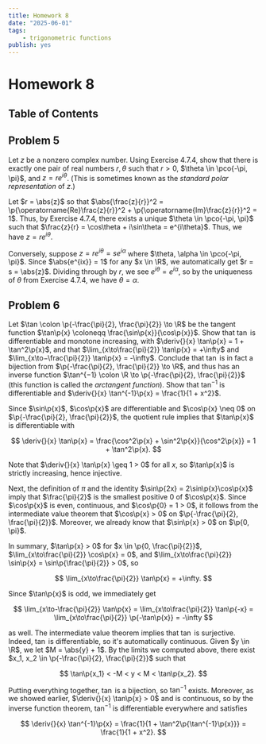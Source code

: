 ```yaml
---
title: Homework 8
date: "2025-06-01"
tags:
    - trigonometric functions
publish: yes
---
```


# Homework 8

## Table of Contents

## Problem 5

Let $z$ be a nonzero complex number. Using Exercise 4.7.4, show that there is exactly one pair of real numbers $r, \theta$ such that $r > 0$, $\theta \in \pco{-\pi, \pi}$, and $z = re^{i\theta}$. (This is sometimes known as the _standard polar representation_ of $z$.)

<solution>

Let $r = \abs{z}$ so that $\abs{\frac{z}{r}}^2 = \p{\operatorname{Re}\frac{z}{r}}^2 + \p{\operatorname{Im}\frac{z}{r}}^2 = 1$. Thus, by Exercise 4.7.4, there exists a unique $\theta \in \pco{-\pi, \pi}$ such that $\frac{z}{r} = \cos\theta + i\sin\theta = e^{i\theta}$. Thus, we have $z = re^{i\theta}$.

Conversely, suppose $z = re^{i\theta} = se^{i\alpha}$ where $\theta, \alpha \in \pco{-\pi, \pi}$. Since $\abs{e^{ix}} = 1$ for any $x \in \R$, we automatically get $r = s = \abs{z}$. Dividing through by $r$, we see $e^{i\theta} = e^{i\alpha}$, so by the uniqueness of $\theta$ from Exercise 4.7.4, we have $\theta = \alpha$.

</solution>

## Problem 6

Let $\tan \colon \p{-\frac{\pi}{2}, \frac{\pi}{2}} \to \R$ be the tangent function $\tan\p{x} \coloneqq \frac{\sin\p{x}}{\cos\p{x}}$. Show that $\tan$ is differentiable and monotone increasing, with $\deriv{}{x} \tan\p{x} = 1 + \tan^2\p{x}$, and that $\lim_{x\to\frac{\pi}{2}} \tan\p{x} = +\infty$ and $\lim_{x\to−\frac{\pi}{2}} \tan\p{x} = -\infty$. Conclude that $\tan$ is in fact a bijection from $\p{-\frac{\pi}{2}, \frac{\pi}{2}} \to \R$, and thus has an inverse function $\tan^{−1} \colon \R \to \p{-\frac{\pi}{2}, \frac{\pi}{2}}$ (this function is called the _arctangent function_). Show that $\tan^{−1}$ is differentiable and $\deriv{}{x} \tan^{-1}\p{x} = \frac{1}{1 + x^2}$.

<solution>

Since $\sin\p{x}$, $\cos\p{x}$ are differentiable and $\cos\p{x} \neq 0$ on $\p{-\frac{\pi}{2}, \frac{\pi}{2}}$, the quotient rule implies that $\tan\p{x}$ is differentiable with

$$
\deriv{}{x} \tan\p{x} = \frac{\cos^2\p{x} + \sin^2\p{x}}{\cos^2\p{x}} = 1 + \tan^2\p{x}.
$$

Note that $\deriv{}{x} \tan\p{x} \geq 1 > 0$ for all $x$, so $\tan\p{x}$ is strictly increasing, hence injective.

Next, the definition of $\pi$ and the identity $\sin\p{2x} = 2\sin\p{x}\cos\p{x}$ imply that $\frac{\pi}{2}$ is the smallest positive $0$ of $\cos\p{x}$. Since $\cos\p{x}$ is even, continuous, and $\cos\p{0} = 1 > 0$, it follows from the intermediate value theorem that $\cos\p{x} > 0$ on $\p{-\frac{\pi}{2}, \frac{\pi}{2}}$. Moreover, we already know that $\sin\p{x} > 0$ on $\p{0, \pi}$.

In summary, $\tan\p{x} > 0$ for $x \in \p{0, \frac{\pi}{2}}$, $\lim_{x\to\frac{\pi}{2}} \cos\p{x} = 0$, and $\lim_{x\to\frac{\pi}{2}} \sin\p{x} = \sin\p{\frac{\pi}{2}} > 0$, so

$$
\lim_{x\to\frac{\pi}{2}} \tan\p{x} = +\infty.
$$

Since $\tan\p{x}$ is odd, we immediately get

$$
\lim_{x\to-\frac{\pi}{2}} \tan\p{x}
  = \lim_{x\to\frac{\pi}{2}} \tan\p{-x}
  = \lim_{x\to\frac{\pi}{2}} \p{-\tan\p{x}}
  = -\infty
$$

as well. The intermediate value theorem implies that $\tan$ is surjective. Indeed, $\tan$ is differentiable, so it's automatically continuous. Given $y \in \R$, we let $M = \abs{y} + 1$. By the limits we computed above, there exist $x_1, x_2 \in \p{-\frac{\pi}{2}, \frac{\pi}{2}}$ such that

$$
\tan\p{x_1} < -M < y < M < \tan\p{x_2}.
$$

Putting everything together, $\tan$ is a bijection, so $\tan^{-1}$ exists. Moreover, as we showed earlier, $\deriv{}{x} \tan\p{x} > 0$ and is continuous, so by the inverse function theorem, $\tan^{-1}$ is differentiable everywhere and satisfies

$$
\deriv{}{x} \tan^{-1}\p{x} = \frac{1}{1 + \tan^2\p{\tan^{-1}\p{x}}} = \frac{1}{1 + x^2}.
$$

</solution>
